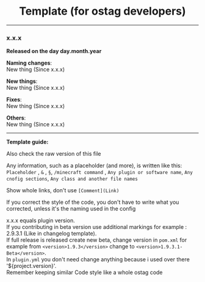 <div align="center">

# Template (for ostag developers)

</div>

-----------------------------------------------------------------
### **x.x.x** <br/>
**Released on the day day.month.year** <br/>

__Naming changes__: <br/>
New thing (Since x.x.x)  <br/>

__New things__: <br/>
New thing (Since x.x.x)  <br/>

__Fixes__: <br/>
New thing (Since x.x.x)  <br/>

__Others__: <br/>
New thing (Since x.x.x)  <br/>

-------------------------------------------------
__Template guide:__ <br/>

Also check the raw version of this file

Any information, such as a placeholder (and more), is written like this: `Placeholder` , `&` , `§`, `/minecraft command`
, `Any plugin or software name`, `Any cnofig sections`, `Any class and another file names`<br/>

Show whole links, don't use `[Comment](Link)` <br/>

If you correct the style of the code, you don't have to write what you corrected, unless it's the naming used in the
config

x.x.x equals plugin version. <br/>
If you contributing in beta version use additional markings for example : 2.9.3.1 (Like in changelog template). <br/>
If full release is released create new beta, change version in `pom.xml` for example from `<version>1.9.3</version>`
change to `<version>1.9.3.1-Beta</version>`. <br/>
In `plugin.yml` you don't need change anything because i used over there '${project.version}'. <br/>
Remember keeping similar Code style like a whole ostag code <br/>

